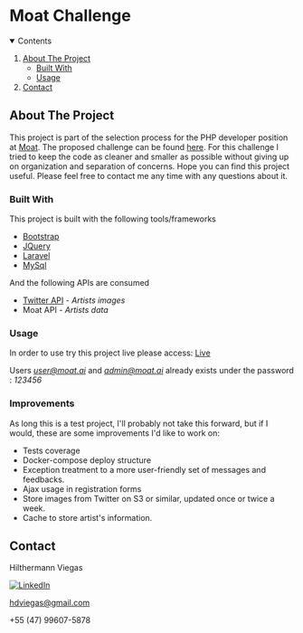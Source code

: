 # Moat Challenge

<!-- TABLE OF CONTENTS -->
<details open="open">
  <summary>Contents</summary>
  <ol>
    <li>
      <a href="#about-the-project">About The Project</a>
      <ul>
        <li><a href="#built-with">Built With</a></li>
        <li><a href="#usage">Usage</a></li>
      </ul>
    </li>   
    <li><a href="#contact">Contact</a></li>    
  </ol>
</details>



<!-- ABOUT THE PROJECT -->
## About The Project

This project is part of the selection process for the PHP developer position at [Moat](https://www.moat.ai/). The proposed challenge can be found [here](https://gitlab.com/-/snippets/2040915). For this challenge I tried to keep the code as cleaner and smaller as possible without giving up on organization and separation of concerns. Hope you can find this project useful. Please feel free to contact me any time with any questions about it.

### Built With

This project is built with the following tools/frameworks

* [Bootstrap](https://getbootstrap.com)
* [JQuery](https://jquery.com)
* [Laravel](https://laravel.com)
* [MySql](https://mysql.com)

And the following APIs are consumed

* [Twitter API](https://developer.twitter.com/en/docs/twitter-api) - *Artists images*
* Moat API - *Artists data*


### Usage

In order to use try this project live please access: [Live](http://hil.dev.br/moat)

Users *user@moat.ai* and *admin@moat.ai* already exists under the password : *123456*

### Improvements

As long this is a test project, I'll probably not take this forward, but if I would, these are some improvements I'd like to work on: 

* Tests coverage
* Docker-compose deploy structure
* Exception treatment to a more user-friendly set of messages and feedbacks.
* Ajax usage in registration forms
* Store images from Twitter on S3 or similar, updated once or twice a week. 
* Cache to store artist's information.

<!-- CONTACT -->
## Contact

Hilthermann Viegas 

[![LinkedIn][linkedin-shield]][linkedin-url]

hdviegas@gmail.com 

+55 (47) 99607-5878 

<!-- MARKDOWN LINKS & IMAGES -->
[linkedin-shield]: https://img.shields.io/badge/-LinkedIn-black.svg?style=for-the-badge&logo=linkedin&colorB=555
[linkedin-url]: https://linkedin.com/in/hdviegas
